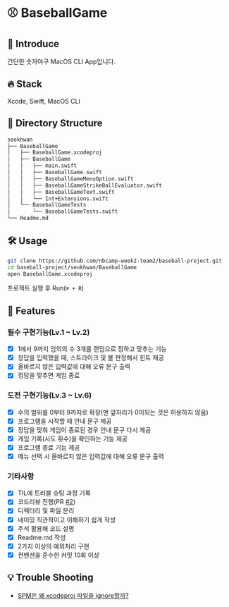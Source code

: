 # ⚾️ BaseballGame 

## 👀 Introduce

간단한 숫자야구 MacOS CLI App입니다.

## 🔥 Stack

Xcode, Swift, MacOS CLI

## 🔦 Directory Structure

```bash
seokhwan
├── BaseballGame
│   ├── BaseballGame.xcodeproj
│   ├── BaseballGame
│   │   ├── main.swift
│   │   ├── BaseballGame.swift
│   │   ├── BaseballGameMenuOption.swift
│   │   ├── BaseballGameStrikeBallEvaluator.swift
│   │   ├── BaseballGameText.swift
│   │   └── Int+Extensions.swift
│   └── BaseballGameTests
│       └── BaseballGameTests.swift
└── Readme.md
```

## 🛠️ Usage

```bash
git clone https://github.com/nbcamp-week2-team2/baseball-project.git
cd baseball-project/seokhwan/BaseballGame
open BaseballGame.xcodeproj
```

프로젝트 실행 후 Run(`⌘ + R`)

## 🚀 Features

### 필수 구현기능(Lv.1 ~ Lv.2)

- [x] 1에서 9까지 임의의 수 3개를 랜덤으로 정하고 맞추는 기능
- [x] 정답을 입력했을 때, 스트라이크 및 볼 판정해서 힌트 제공
- [x] 올바르지 않은 입력값에 대해 오류 문구 출력
- [x] 정답을 맞추면 게임 종료

### 도전 구현기능(Lv.3 ~ Lv.6)

- [x] 수의 범위를 0부터 9까지로 확장(맨 앞자리가 0이되는 것은 허용하지 않음)
- [x] 프로그램을 시작할 때 안내 문구 제공
- [x] 정답을 맞춰 게임이 종료된 경우 안내 문구 다시 제공
- [x] 게임 기록(시도 횟수)을 확인하는 기능 제공
- [x] 프로그램 종료 기능 제공
- [x] 메뉴 선택 시 올바르지 않은 입력값에 대해 오류 문구 출력

### 기타사항

- [x] TIL에 트러블 슈팅 과정 기록
- [x] 코드리뷰 진행(PR [#2](https://github.com/nbcamp-week2-team2/baseball-project/pull/2))
- [x] 디렉터리 및 파일 분리
- [x] 네이밍 직관적이고 이해하기 쉽게 작성
- [x] 주석 활용해 코드 설명
- [x] Readme.md 작성
- [x] 2가지 이상의 예외처리 구현
- [x] 컨벤션을 준수한 커밋 10회 이상

## 💡 Trouble Shooting

- [SPM은 왜 xcodeproj 파일을 ignore할까?](https://youseokhwan.me/blog/spm-ignore-xcodeproj/)
